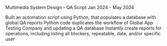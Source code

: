 Multimedia System Design - QA Script        Jan 2024 - May 2024

Built an automation script using Python, that populates a database with global QA reports 
Python code duplicates the workflow of Global App Testing Company and updating a QA database
Instantly create reports for operations, including listing all blockers, repeatable, date, and/or specific user

